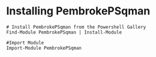# Installing PembrokePSqman

    # Install PembrokePSqman from the Powershell Gallery
    Find-Module PembrokePSqman | Install-Module

    #Import Module
    Import-Module PembrokePSqman
